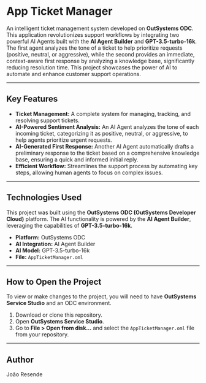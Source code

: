 # App Ticket Manager

An intelligent ticket management system developed on **OutSystems ODC**. This application revolutionizes support workflows by integrating two powerful AI Agents built with the **AI Agent Builder** and **GPT-3.5-turbo-16k**. The first agent analyzes the tone of a ticket to help prioritize requests (positive, neutral, or aggressive), while the second provides an immediate, context-aware first response by analyzing a knowledge base, significantly reducing resolution time. This project showcases the power of AI to automate and enhance customer support operations.

---

## Key Features

* **Ticket Management:** A complete system for managing, tracking, and resolving support tickets.
* **AI-Powered Sentiment Analysis:** An AI Agent analyzes the tone of each incoming ticket, categorizing it as positive, neutral, or aggressive, to help agents prioritize urgent requests.
* **AI-Generated First Response:** Another AI Agent automatically drafts a preliminary response to the ticket based on a comprehensive knowledge base, ensuring a quick and informed initial reply.
* **Efficient Workflow:** Streamlines the support process by automating key steps, allowing human agents to focus on complex issues.

---

## Technologies Used

This project was built using the **OutSystems ODC (OutSystems Developer Cloud)** platform. The AI functionality is powered by the **AI Agent Builder**, leveraging the capabilities of **GPT-3.5-turbo-16k**.

* **Platform:** OutSystems ODC
* **AI Integration:** AI Agent Builder
* **AI Model:** GPT-3.5-turbo-16k
* **File:** `AppTicketManager.oml`

---

## How to Open the Project

To view or make changes to the project, you will need to have **OutSystems Service Studio** and an ODC environment.

1.  Download or clone this repository.
2.  Open **OutSystems Service Studio**.
3.  Go to **File > Open from disk...** and select the `AppTicketManager.oml` file from your repository.

---

## Author

João Resende


